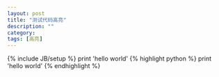 ```yaml
---
layout: post
title: "测试代码高亮"
description: ""
category: 
tags: [高亮]
---
```

{% include JB/setup %}
print 'hello world'
{% highlight python %}
print 'hello world'
{% endhighlight %}

